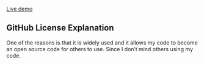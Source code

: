 [Live demo](https://kdrsid.github.io/)
## GitHub License Explanation 
One of the reasons is that it is widely used and it allows my code to become an open source code for others to use. Since I don’t mind others using my code. 